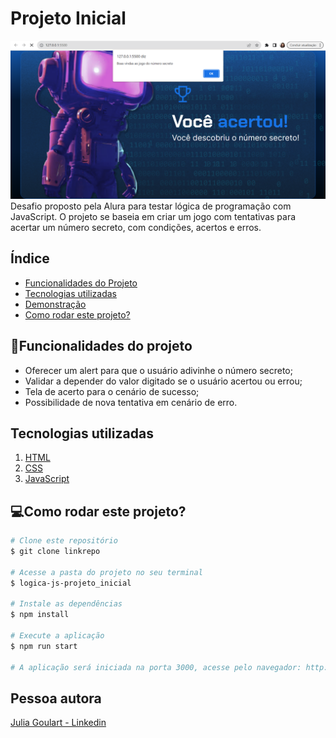# Projeto Inicial
![home](./img/home.png)
Desafio proposto pela Alura para testar lógica de programação com JavaScript. O projeto se baseia em criar um jogo com tentativas para acertar um número secreto, com condições, acertos e erros.

## Índice
- <a href= "#funcionalidades">Funcionalidades do Projeto</a>
- <a href= "#tecnologias utilizadas">Tecnologias utilizadas</a>
- <a href= "#demonstração">Demonstração</a>
- <a href= "#rodar">Como rodar este projeto?</a>

## 📱Funcionalidades do projeto

- Oferecer um alert para que o usuário adivinhe o número secreto;
- Validar a depender do valor digitado se o usuário acertou ou errou;
- Tela de acerto para o cenário de sucesso;
- Possibilidade de nova tentativa em cenário de erro.

## Tecnologias utilizadas

1. [HTML](https://developer.mozilla.org/en-US/docs/Web/HTML)
2. [CSS](https://developer.mozilla.org/en-US/docs/Web/CSS)
3. [JavaScript](https://developer.mozilla.org/en-US/docs/Web/JavaScript)

## 💻Como rodar este projeto?
```bash
# Clone este repositório
$ git clone linkrepo

# Acesse a pasta do projeto no seu terminal
$ logica-js-projeto_inicial

# Instale as dependências
$ npm install

# Execute a aplicação
$ npm run start

# A aplicação será iniciada na porta 3000, acesse pelo navegador: http://localhost:3000
```

## Pessoa autora

[Julia Goulart - Linkedin](https://www.linkedin.com/in/juliagoulartux/)